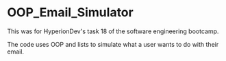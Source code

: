 # OOP_Email_Simulator
This was for HyperionDev's task 18 of the software engineering bootcamp.

The code uses OOP and lists to simulate what a user wants to do with their email.
